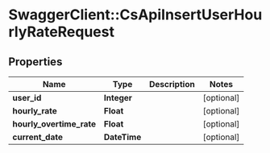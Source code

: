 # SwaggerClient::CsApiInsertUserHourlyRateRequest

## Properties
Name | Type | Description | Notes
------------ | ------------- | ------------- | -------------
**user_id** | **Integer** |  | [optional] 
**hourly_rate** | **Float** |  | [optional] 
**hourly_overtime_rate** | **Float** |  | [optional] 
**current_date** | **DateTime** |  | [optional] 


